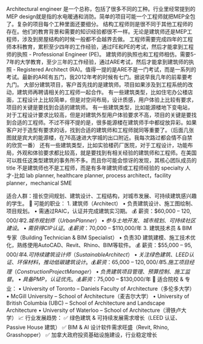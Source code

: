 
Architectural engineer 是一个总称，包括了很多不同的工种。行业里经常提到的MEP design就是指的水电暖通和消防。简单的项目可能一个工程师就把MEP全包了。复杂的项目每个工种里面还要细分。 结构工程师则是很不同于其他工程师的存在。他们的教育背景和需要的知识经验都很不一样。无论是建筑师还是MEP工程师，涉及到房屋结构的时候一般都不会越界去做。 工程师需要完成四年的工程师本科教育，累积至少四年的工作经验，通过FE和PE的考试，然后才能拿到工程师的执照 - Professional Engineer (PE)。 建筑师的执照也和工程师相仿。需要5-7年的大学教育，至少三年的工作经验，通过ARE考试，然后才能拿到建筑师的执照 - Registered Architect (RA)。值得一提的是ARE不是一门考试，而是一系列的考试。最新的ARE有五门，我2012年考的时候有七门。据说早我几年的前辈要考九门。 大部分建筑项目，客户首先找的是建筑师。项目如果涉及到工程系统的改动，建筑师再聘请相关的工程师一起合作。 有一些建筑类型，比如住宅办公楼店面，工程设计上比较简单，但是对空间布局，设计质感，用户体验上比较有要求，项目的关键是要找到合适的建筑师。 有一些建筑类型，比如能源楼地下变电站，对于工程设计要求比较高，但是对建筑外型用户体验要求不高，项目的关键是要找到合适的工程师。不过不得不提的是，很多能源楼在建筑师手中都绽放异彩。如果客户对于造型有要求的话，找到合适的建筑师和工程师就同等重要了。（后面几张图就是宾大的能源楼，在76高速进大学城的出口附近。我每次路过都会情不自禁的欣赏一番） 还有一些建筑类型，比如实验楼药厂医院，对于工程设计，功能布局，外观和体验要求都比较高，就是要找到有相关经验的建筑师和工程师。在美国可以胜任这类型建筑的事务所不多。而且你可能会惊讶的发现，其核心团队成员的 title 不是建筑师也不是工程师，而是有多年建筑师或工程师经验的 specialty 人才-比如 lab planner, healthcare planner, process architect，facility planner，mechanical SME

适合人群：擅长空间规划、建筑设计、工程结构，对城市发展、可持续建筑感兴趣的学生。 💼 可能的职业： 1. 建筑师（Architect） • 负责建筑设计、施工图绘制、项目规划。 • 需通过RAIC，认证并完成建筑实习期。 💰 薪资：$60,000 – $120,000/年 2. 城市规划师（Urban Planner） • 参与土地开发、城市规划、可持续社区建设。 • 需获得CIP认证。 💰 薪资：$70,000 – $110,000/年 3. 建筑技术员 & BIM 专家（Building Technician & BIM Specialist） • 负责3D 建筑建模、施工技术优化，熟练使用AutoCAD、Revit、Rhino、BIM等软件。 💰 薪资：$55,000 – $95,000/年 4. 可持续建筑设计师（Sustainable Architect） • 关注绿色建筑、LEED 认证、环保材料，推动低碳建筑设计。 💰 薪资：$65,000 – $120,000/年 5. 施工项目经理（Construction Project Manager） • 负责建筑项目管理、预算控制、施工监督。 • 具备PMP，认证优先。 💰 薪资：$75,000 – $130,000/年 🎯 适合院校 & 专业： • University of Toronto – Daniels Faculty of Architecture（多伦多大学） • McGill University – School of Architecture（麦吉尔大学） • University of British Columbia (UBC) – School of Architecture and Landscape Architecture • University of Waterloo – School of Architecture（滑铁卢大学） 📈 行业发展趋势： ✅ 绿色建筑 & 可持续发展需求增长（LEED 认证、Passive House 建筑） ✅ BIM & AI 设计软件需求旺盛（Revit, Rhino, Grasshopper） ✅ 加拿大政府投资基础设施建设，行业稳定增长
